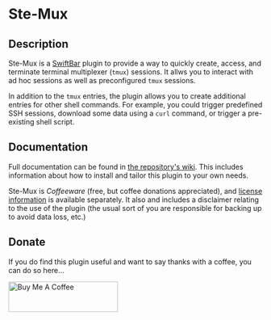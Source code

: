 # Ste-Mux

## Description
Ste-Mux is a [SwiftBar](https://github.com/swiftbar/SwiftBar) plugin to provide a way to quickly create, access, and terminate terminal multiplexer (`tmux`) sessions. It allws you to interact with ad hoc sessions as well as preconfigured `tmux` sessions.

In addition to the `tmux` entries, the plugin allows you to create additional entries for other shell commands. For example, you could trigger predefined SSH sessions, download some data using a `curl` command, or trigger a pre-existing shell script.


## Documentation
Full documentation can be found in [the repository's wiki](https://github.com/sylumer/ste-mux/wiki). This includes information about how to install and tailor this plugin to your own needs.


Ste-Mux is *Coffeeware* (free, but coffee donations appreciated), and [license information](https://github.com/sylumer/ste-mux/blob/98d8b1dbbcf10f45cd060d41eb95d1abcd5d85b3/.github/LICENSE.txt) is available separately. It also and includes a disclaimer relating to the use of the plugin (the usual sort of you are responsible for backing up to avoid data loss, etc.)

## Donate
If you do find this plugin useful and want to say thanks with a coffee, you can do so here...

<a href="https://www.buymeacoffee.com/sylumer" target="_blank"><img src="https://cdn.buymeacoffee.com/buttons/v2/default-yellow.png" alt="Buy Me A Coffee" style="height: 60px !important;width: 217px !important;" ></a>